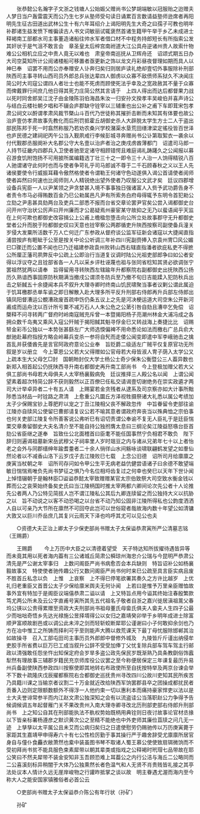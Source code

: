 <!-- { "loadSidebar": true } -->
　　张恭懿公名瀚字子文浙之钱塘人公始娠父赠尚书公梦胡端敏以冠服贻之迨赠夫人梦日当户轰雷震天而公乃生七岁从塾师受句读日诵累百言数请益塾师逊席者再阳明先生征古田道出武林公生十有六年耳绍介上谒阳明先生大奇之曰孺子可教也明年补郡诸生益发愤下帷徧读古人书文词敏丽试辄褒然首诸生籍甲午举于乡乙未成进士释褐南工部都水司主事董造诸船往帅水军者借口材不中程务持郎短长有所指索公发其奸状于是气沮不敢言会　章圣皇太后梓宫南祔道大江公具舟逆诸州贵人故索什物难公公相机立应之中贵人竟无以难也　肃皇帝南巡抚从卫辉舟还　诏颂式期五日办大司空莫知所计公阅诸楼船可移置者亟更新之饰以龙文丹彩昼夜督理如期而具人以神巳奉　诏罢不用而公亦奉赠安人讣奔归矣归则居庐读礼绝却壹切外事服除补刑部陜西司主事寻转山西司员外郎总兵张达辈四人御虏以众寡不敌偾师系狱久不决闻庄简公时大司寇公谓四人者壮士也能不死虏而顾使死法乎幸及之宽政赦其不量于众寡而俾戴罪行间庶几他日得其死力庄简公然其言请于　上四人得出而达后都督果力战以死时同舍郎吴江沈子由金陵陈羽伯海昌朱汝一归安孙文揆孝丰吴峻伯并喜声诗公与结白云楼社朝夕唱和不辍会庐郡缺守铨宰以三辅重也出公补之甫下车即茸宋包孝肃公祠文以酹谓孝肃风裁节槩山斗百代乃世徒称其摧折击断而未知其有体要也故公治庐壹仿孝肃故事先教化而后刑罚抵霍丘胡御史杀人大辟脱太学生方士二人于盗出部民陈邦于死一时翕然称服乃若劝农桑兴学校潴渠水垦荒田缮津梁定徭役皆百世泽也庐民德之建祠祀丙午公当入觐夙戒行李候彭城寻奔赠尚书公讣第取絮衣一袭余以付代觐郡丞服阕补大名郡公守大名壹以治庐者治之庚戌虏酋薄都门　诏遣司马郎一人持节征畿内四郡兵入卫使者驰至定诸守相顾错愕且难庭谒礼踌躇久之公闻报以募召游食饥附饱扬不可用披所属编籍选丁壮三十之一即令三十人治一人饷得精锐八百人驰谓诸守此何时也而与使者争苛礼乎司马郎诚不尊于二千石顾春秋之义以王人先诸侯要使令行威振耳藉令傲然格使者令谓勒王何诸守色动遂俱入谒公首请使者阅师使者芔然曰何速也比阅师则人人精锐绝出望外使者乃叹服公文武才矣　廷议四郡增设备兵宪臣一人以尹某领之尹贪婪甚入境不事事独日强诸富人入赀予武功爵告身不者责令市马必得贿数百金乃巳公勑属邑凡尹有所索务白府毋得辄予东明令首犯勑公立劾之尹恚甚具劾两台及吏兵二部悉不报而台省交章论罢尹官矣公尝入谒都御史台问开州守治状公厉声曰开州廉而才公曷疑焉州豪宦某守故抑之无乃以蜚语闻乎天监在上何可欺也都御史改容揖公上公甫上檐楹忽堕击向公所立处故事郡守无升都御史堂者公升而脱于险都御史叹曰天意也铨宰察公两郡循吏升陜西按察司副使备兵潼关岁侵大发粟所活数千万人亡何迁广东参政从督府谈公监军征新会诸寇以大捷闻直指浦尝按庐有睚眦于公至是按关中论公听调三年补四川宪副赍捧入京袁州冑□风公媚巳□骤迁而公置不闻也巳乃迁福建参政袁州败转山西右辖直指潘者欲庇私吏不得摭公所厘正藩司夙弊反中公疏上公即治行当道复议调时陆公光祖吏部郎争曰如公者安得以浮议夺之且铨部省各一人凡以采乡评杜诬蔑也祖与张同省稔知其贤必欲调张宁罢祖然犹两以请奉　旨得留用寻转陜西左辖踰年升都察院右副都御史出抚陜西公扬历久熟谙西事固原防秋期满当撤戌公谓须冬防兵至乃撤不旬日吉能蹂入犯防秋兵出击之斩馘五十余捷闻本兵不叙升大理寺卿时终南山饥民啸聚当事者议剿公谓此属迫于饥耳檄郡丞单车谕之即日解散入赴大理多所平反升刑部右侍郎再升兵部左侍郎出镇凤阳督漕运公覩漕政废首疏申饬仍条五议上之先是河决梗运道大司空朱公开新河甫成而运舟沈以百计所亏粟不减万石人人朱公危之公苐引咎自劾且漕卒乞免偿　诏槩释不问寻转两广督府时岭南寇贼充斥曾一本暨揭阳杨子亮潮州林金大浦冯成之各拥众数千岛夷又乘风入寇公歼贼于揭阳馘其魁寻俘金巳又转战海上奏捷比比　诏赐帑金彩币公独以一本势张甚繇左广大师选愞偏裨不用命悉论如法而檄右广总兵俞大猷驰赴幕府指授方略会岭幕兵变杀一参将自髠而走倭公闻变即遣中军李峨驰击之擒首乱并获倭酋先是言官阿政府意论公业奉　旨贬爵二级适左广贼平仅复原官功无所叙是岁以册立　今上覃恩公父若大父得赠如公官母若大母皆淑人冑子荫入太学公又上疏本生大父母乞□封　国朝貤封仅大学士杨公士奇少保朱公衡暨公三人葢异数也新郑入相首起公仍抚陕西寻升南右都御史再升南工部尚书　今上登极加赠父若大父俱工部尚书母若大母俱夫人太宰杨襄毅病免　廷议推择三人殿公名以闻　上谓公闻望素着超次特简公辞不获则毅然以正百僚巳任私交请谒壹切谢绝务在崇实政遴才两司大计举卓异者二十有五人请　上赐宴若金贪残者从逮系及司京察亦如大计事所黜陟悉当材品一时铨路之肃清　上愈重公凡圜丘方泽视牲摄祭诸大礼悉以属公考绩加太子少保赐宝钞上尊肥羜以宠之丁丑江陵相父丧不解政忽传　中旨眷留令吏部往谕江陵亦自牍风公使留巳曹郎请复议公若不喻其意者谓政府奔丧当以殊典恤之宗伯事也何关吏部江陵复令所善客说公弗听巳有诏切责谓公奉谕不复无人臣礼于是廷臣惴栗交章奏留御史大夫名清介至不能自持公独拊膺太息曰三纲沦矣江陵益怒嗾台臣首劾公省臣继之遂奉　旨致仕公北面稽首曰臣耄不能任国事然宁负相君不敢负　陛下辞归则遍谒祖墓新宋岳武穆父子祠率里人岁时爼豆之内与诸从兄弟年七十以上者怡老之会外与同郡缙绅年踰耆耋者二十余人徜徉山水间觞咏谈啸联翩鹤发望之如羣仙然论者以不减香山洛下云岁戊子去江陵败巳七载　上念公旧德　诏所司月给廪廪之庚寅当杖朝之年　诏所司存问如令甲公生平无病老益伉健尝语诸子曰余德不敢望端敏日惴惴焉唯负先尚书梦征之惧乃今名位相埒齿复过之何幸也癸巳以天年下世讣闻　上悼惜辍朝于是翰林臣□谥谥恭懿太宰致赠赠某官太宗伯致祭大司空致水衡金钱以葬而公之哀荣始终备矣史氏曰当江陵柄国时推太宰两都六卿间论次先公者十人论推先公者两人乃公特见简拔人岂不谓江陵私公其后九卿连牍留之而公独持大义以抗胁之以　旨不动说之以客不动恐喝之以台省不动乃知公固非江陵所得私也公韵度洒洒人自以可亲乃大节所在廪然不可回夺此岂可以世俗窥者哉故海内数十年望公如清镛大敦又以巨川乔岳庶几其复兴云雨天下泽也呜呼其尤可以见公也夫 

　　○资德大夫正治上卿太子少保吏部尚书赠太子太保谥恭肃寅所严公清墓志铭（王赐爵） 

　　王赐爵 
　　今上万历中大臣之以清德着望受　天子特达知所拔擢待遇皆异等而未竟其用以死者海内葢有三公诸城丘简肃公橓琼州海忠介公瑞与今昆明严恭肃公清先是严公谢太宰事归　上数问阁臣严尚书病愈否会本兵缺则　特旨诏补公如杨襄毅故事又　特使使者驰传趣公行又数问阁臣严尚书何时来巳公疏至具言臣实病且废不胜首丘私念以负　上惟　上哀察　上不得巳停笔欲署其奏久之方许比越岁　上优礼归老重臣又首晋公太子少保给廪米舆夫无何讣闻　上若曰是惟予万里亲臣赠恤故事外宜有特加于是阁臣议端僖恭肃二谥以请　上又特旨点用今谥其终始注春殷繁款笃尤两公所未及云公字直甫号寅所其先五代祖名子敬者自浙之嘉兴徙居滇祖暠父春坞公锳以公贵得累赠至资政大夫刑部尚书祖母董氏母畲氏俱夫人畲夫人生四子公最少而咄咄奇悟乡先达光禄施公昱择壻得公以女归之嘉靖癸卯举于乡明年成进士除富顺尹富顺故剧邑或以调公此未淬之剑而轻斩蛟断犀耶公谨谢曰小子何敢抑余剑也乃方在冶中惟工之所铸而择利可乎至则能声大腾以救荒课天下最丁母忧服除邯郸其治如故操寻　召入工部屯田司主事历员外郎郎中督修外城及　九陵皆斤斤谨出纳侵牟吏胶手所省费以巨万巳工成当叙升公辞不受受加俸丁父忧复除兵部车驾车驾主行邮政以清强敢任怨坐忤出知保定府会岁旱多盗公政先保民岁既渐熟乃具条教劘俗饰蠧犁然有理故事三辅郡岁籍民充京师库役公议罢之至今称便居保定三年课复最历升易州兵备副使陕西参政四川按察使即其地转右布政使所至自抚按特举及两京台谏会举不下数十疏隆庆戊辰擢都察院右佥都御史巡抚贵州寻改四川公故川吏知其民所疾苦乃具籍川课之当输京者议割二十万金就近改给陕西军饷罢郡县卒之团操成都扰民者贡番入边则定限额数额外不得浮一人他约束一切以惠利本而痛持豪家悍吏以法以是士大夫誉诽常参半而内江赵文肃公独深知之会有以流盗诖公当落职赵公力争得予告候调候调五年起督雁门关不果改贵州入南大理寺卿寻改北历刑部吏部右侍郎升刑部尚书　上之知公自其在刑部能执法不骫权势始既柄用典铨则日夜讨故事论官材丞掾以下皆亲标署杨遵彦之默识黄次公之至精不能绝也中外吏师其廉俭苴牍之问几无一迹　上孳孳以太平属公且未艾而公病归矣归之日遣使慰劳仍赐驰传以万历庚寅薨于家距其生嘉靖甲申得寿六十有七公性检厉勤于事其操行严于趣舍辞受尤廪廪所居官身自与僮仆食麤衣敝萧然也槖中装虽图书琴不取诸人蜀王慕公使使致扇铒微饷而不受初拜尚书贫不能具服色束素犀带以朝其辈类或指戏之公释褐时玳瑁七品带故在耶公笑曰不然夫犀带不装金安知非玉吾顾恐难上耳葢公之内行公洁与海丘二公略同而二公喜溪刻标异稍闇于大体乃公独熏然长者色温气和人无贤不肖贵贱皆礼接之其亭法处议本人情计久远无崖岸峻物之行讙昨抵掌之谈以故　明主眷遇尤渥而海内至今称大人之能安国家镇雅俗者必首公云 

　　○吏部尚书赠太子太保谥恭介陈公有年行状（孙矿） 

　　孙矿 
